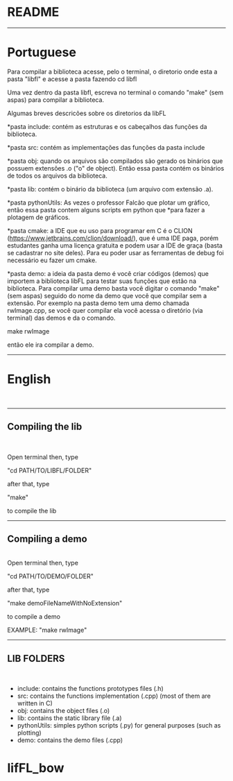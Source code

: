 # README #

*************************************************
<h1>Portuguese</h1>

Para compilar a biblioteca acesse, pelo o terminal, o diretorio onde esta a pasta "libfl" e acesse a pasta fazendo
cd libfl

Uma vez dentro da pasta libfl, escreva no terminal o comando "make" (sem aspas) para compilar a biblioteca.

Algumas breves descricões sobre os diretorios da libFL

*pasta include: contém as estruturas e os cabeçalhos das funções da biblioteca.

*pasta src: contém as implementações das funções da pasta include

*pasta obj: quando os arquivos são compilados são gerado os binários que possuem extensões .o ("o" de object).
Então essa pasta contém os binários de todos os arquivos da biblioteca.

*pasta lib: contém o binário da biblioteca (um arquivo com extensão .a).

*pasta pythonUtils: As vezes o professor Falcão que plotar um gráfico, então essa pasta contem alguns
scripts em python que *para fazer a plotagem de gráficos.

*pasta cmake: a IDE que eu uso para programar em C é o CLION (https://www.jetbrains.com/clion/download/), que é uma
IDE paga, porém estudantes ganha uma licença gratuita e podem usar a IDE de graça (basta se cadastrar no site deles).
Para eu poder usar as ferramentas de debug foi necessário eu fazer um cmake.

*pasta demo: a ideia da pasta demo é você criar códigos (demos) que importem a biblioteca libFL para testar suas
funções que estão na biblioteca. Para compilar uma demo basta você digitar o comando "make" (sem aspas) seguido
do nome da demo que você que compilar sem a extensão. Por exemplo na pasta demo tem uma demo chamada rwImage.cpp,
se você quer compilar ela você acessa o diretório (via terminal) das demos e da o comando.

make rwImage

então ele ira compilar a demo.

****************************************************************
<h1>English</h1>
<br>

****************************************************************

<h2>Compiling the lib</h2>
<br>

Open terminal then, type

"cd PATH/TO/LIBFL/FOLDER"

after that, type

"make"

to compile the lib






****************************************************************
<h2>Compiling a demo</h2>
<br>
Open terminal then, type

"cd PATH/TO/DEMO/FOLDER"

after that, type

"make demoFileNameWithNoExtension"

to compile a demo

EXAMPLE:
"make rwImage"




****************************************************************
<h2>LIB FOLDERS</h2>
<br>

 <ul>
  <li>include: contains the functions prototypes files (.h)</li>
  <li>src: contains the functions implementation (.cpp) (most of them are written in C)</li>
  <li>obj: contains the object files (.o)</li>
  <li>lib: contains the static library file (.a)</li>
  <li>pythonUtils: simples python scripts (.py) for general purposes (such as plotting)</li>
  <li>demo: contains the demo files (.cpp)</li>
</ul>







# lifFL_bow
